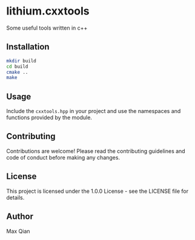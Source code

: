 # lithium.cxxtools

Some useful tools written in c++

## Installation

```bash
mkdir build
cd build
cmake ..
make
```

## Usage

Include the `cxxtools.hpp` in your project and use the namespaces and functions provided by the module.

## Contributing

Contributions are welcome! Please read the contributing guidelines and code of conduct before making any changes.

## License

This project is licensed under the 1.0.0 License - see the LICENSE file for details.

## Author

Max Qian
